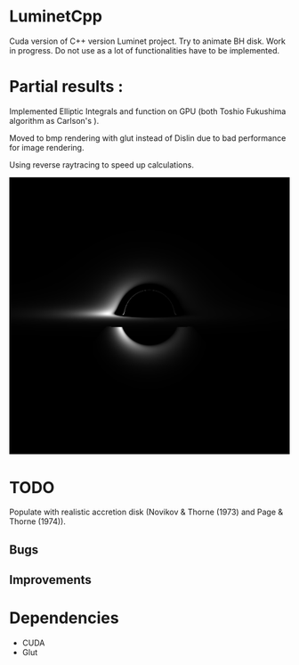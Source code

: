 # LuminetCpp
Cuda version of C++ version Luminet project.
Try to animate BH disk.
Work in progress. Do not use as a lot of  functionalities have to be implemented.
# Partial results :
Implemented Elliptic Integrals and function on GPU (both Toshio Fukushima algorithm as Carlson's ).

Moved to bmp rendering with glut instead of Dislin due to bad performance for image rendering.

Using reverse raytracing to speed up calculations.

<img src="https://github.com/Niohori/LuminetCuda/blob/main/Documentation/BoringBlackHole.PNG" width="800" />

# TODO
Populate with realistic accretion disk (Novikov & Thorne (1973) and Page & Thorne (1974)).
## Bugs


## Improvements

# Dependencies
- CUDA
- Glut
